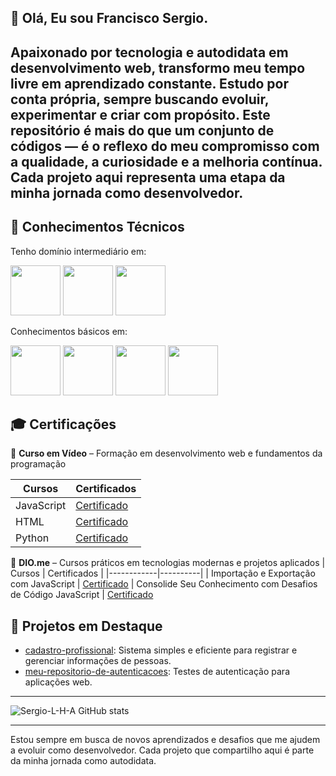 ## 👋 Olá, Eu sou Francisco Sergio.

Apaixonado por tecnologia e autodidata em desenvolvimento web, transformo meu tempo livre em aprendizado constante. Estudo por conta própria, sempre buscando evoluir, experimentar e criar com propósito.
Este repositório é mais do que um conjunto de códigos — é o reflexo do meu compromisso com a qualidade, a curiosidade e a melhoria contínua. Cada projeto aqui representa uma etapa da minha jornada como desenvolvedor.
---

## 🧠 Conhecimentos Técnicos

Tenho domínio intermediário em:

<p align="left">
  <img src="https://cdn.jsdelivr.net/gh/devicons/devicon@latest/icons/javascript/javascript-original.svg" width="80px">
  <img src="https://cdn.jsdelivr.net/gh/devicons/devicon@latest/icons/html5/html5-original.svg" width="80px">
  <img src="https://cdn.jsdelivr.net/gh/devicons/devicon@latest/icons/css3/css3-original.svg" width="80px">
</p>

Conhecimentos básicos em:

<p align="left">
  <img src="https://cdn.jsdelivr.net/gh/devicons/devicon@latest/icons/nodejs/nodejs-original-wordmark.svg" width="80px">
  <img src="https://cdn.jsdelivr.net/gh/devicons/devicon@latest/icons/mysql/mysql-original.svg" width="80px">
  <img src="https://cdn.jsdelivr.net/gh/devicons/devicon@latest/icons/php/php-original.svg" width="80px">
  <img src="https://cdn.jsdelivr.net/gh/devicons/devicon@latest/icons/python/python-original.svg" width="80px">
</p>

## 🎓 Certificações

📜 **Curso em Vídeo** – Formação em desenvolvimento web e fundamentos da programação

| Cursos | Certificados |
|--------|--------------|
|JavaScript | [Certificado](https://www.cursoemvideo.com/certificates)|
|HTML | [Certificado](https://www.cursoemvideo.com/certificates)|
|Python | [Certificado](https://www.cursoemvideo.com/certificates)|


📜 **DIO.me** – Cursos práticos em tecnologias modernas e projetos aplicados
| Cursos | Certificados |
|------------|----------|
| Importação e Exportação com JavaScript | [Certificado](https://hermes.dio.me/certificates/NDMA6TS9.pdf)
| Consolide Seu Conhecimento com Desafios de Código JavaScript | [Certificado](https://hermes.dio.me/certificates/QKXE0ATU.pdf)

## 📂 Projetos em Destaque

- [cadastro-profissional](https://github.com/sergio-l-h-a/cadastro-profissional): Sistema simples e eficiente para registrar e gerenciar informações de pessoas.
- [meu-repositorio-de-autenticacoes](https://github.com/sergio-l-h-a/meu-repositorio-de-autenticacoes): Testes de autenticação para aplicações web.

***

![Sergio-L-H-A GitHub stats](https://github-readme-stats.vercel.app/api?username=sergio-l-h-a&theme=tokyonight&show_icons=true)

***

Estou sempre em busca de novos aprendizados e desafios que me ajudem a evoluir como desenvolvedor. Cada projeto que compartilho aqui é parte da minha jornada como autodidata.



<!--
**sergio-l-h-a/sergio-l-h-a** is a ✨ _special_ ✨ repository because its `README.md` (this file) appears on your GitHub profile.

Here are some ideas to get you started:

- 🔭 I’m currently working on ...
- 🌱 I’m currently learning ...
- 👯 I’m looking to collaborate on ...
- 🤔 I’m looking for help with ...
- 💬 Ask me about ...
- 📫 How to reach me: ...
- 😄 Pronouns: ...
- ⚡ Fun fact: ...
-->
